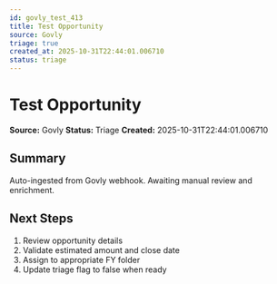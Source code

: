 ```yaml
---
id: govly_test_413
title: Test Opportunity
source: Govly
triage: true
created_at: 2025-10-31T22:44:01.006710
status: triage
---
```


# Test Opportunity

**Source:** Govly
**Status:** Triage
**Created:** 2025-10-31T22:44:01.006710

## Summary

Auto-ingested from Govly webhook. Awaiting manual review and enrichment.

## Next Steps

1. Review opportunity details
2. Validate estimated amount and close date
3. Assign to appropriate FY folder
4. Update triage flag to false when ready
